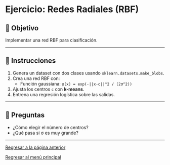 # Ejercicio: Redes Radiales (RBF)

## 🎯 Objetivo
Implementar una red RBF para clasificación.

---

## 🧩 Instrucciones
1. Genera un dataset con dos clases usando `sklearn.datasets.make_blobs`.
2. Crea una red RBF con:
   - Función gaussiana: `φ(x) = exp(-||x-c||^2 / (2σ^2))`
3. Ajusta los centros `c` con **k-means**.
4. Entrena una regresión logística sobre las salidas.

---

## 🧠 Preguntas
- ¿Cómo elegir el número de centros?
- ¿Qué pasa si σ es muy grande?

---
[Regresar a la página anterior](./DeepLearning.md)

[Regresar al menú principal](../README.md)
